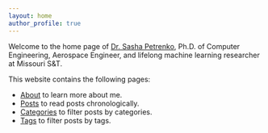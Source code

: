 ```yaml
---
layout: home
author_profile: true
---
```


Welcome to the home page of [Dr. Sasha Petrenko](_pages/about.md), Ph.D. of Computer Engineering, Aerospace Engineer, and lifelong machine learning researcher at Missouri S&T.

This website contains the following pages:

- [About](_pages/about.md) to learn more about me.
- [Posts](_pages/posts.md) to read posts chronologically.
- [Categories](_pages/categories.md) to filter posts by categories.
- [Tags](_pages/tags.md) to filter posts by tags.
